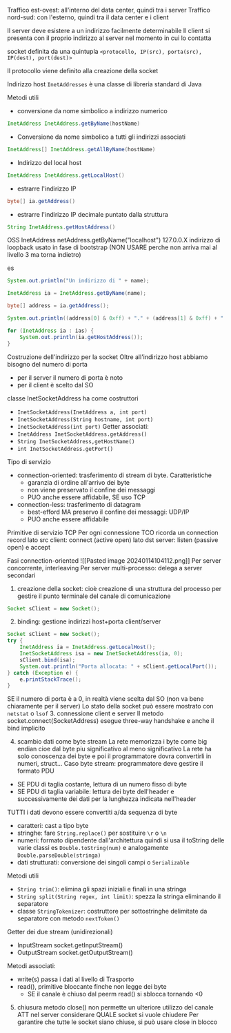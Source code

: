 Traffico est-ovest: all'interno del data center, quindi tra i server
Traffico nord-sud: con l'esterno, quindi tra il data center e i client

Il server deve esistere a un indirizzo facilmente determinabile 
Il client si presenta con il proprio indirizzo al server nel momento in cui lo contatta

socket definita da una quintupla 
`<protocollo, IP(src), porta(src), IP(dest), port(dest)>`

Il protocollo viene definito alla creazione della socket

Indirizzo host
`InetAddresses` è una classe di libreria standard di Java

Metodi utili
- conversione da nome simbolico a indirizzo numerico
```java
InetAddress InetAddress.getByName(hostName)
```
- Conversione da nome simbolico a tutti gli indirizzi associati
```java
InetAddress[] InetAddress.getAllByName(hostName)
```
- Indirizzo del local host
```java
InetAddress InetAddress.getLocalHost()
```
- estrarre l'indirizzo IP
```java
byte[] ia.getAddress()
```
- estrarre l'indirizzo IP decimale puntato dalla struttura
```java
String InetAddress.getHostAddress()
```

OSS InetAddress netAddress.getByName("localhost")  127.0.0.X indirizzo di loopback usato in fase di bootstrap (NON USARE perche non arriva mai al livello 3 ma torna indietro)

es 
```java
System.out.println("Un indirizzo di " + name);

InetAddress ia = InetAddress.getByName(name);

byte[] address = ia.getAddress();

System.out.println((address[0] & 0xff) + "." + (address[1] & 0xff) + "." + (address[2] & 0xff) + "." + (address[3] & 0xff));

for (InetAddress ia : ias) {
	System.out.println(ia.getHostAddress());
}
```

Costruzione dell'indirizzo per la socket
Oltre all'indirizzo host abbiamo bisogno del numero di porta 
- per il server il numero di porta è noto
- per il client è scelto dal SO

classe InetSocketAddress ha come costruttori
- `InetSocketAddress(InetAddress a, int port)`
- `InetSocketAddress(String hostname, int port)`
- `InetSocketAddress(int port)`
Getter associati:
- `InetAddress InetSocketAddress.getAddress()`
- `String InetSocketAddress,getHostName()`
- `int InetSocketAddress.getPort()`

Tipo di servizio
- connection-oriented: trasferimento di stream di byte. Caratteristiche
	- garanzia di ordine all'arrivo dei byte
	- non viene preservato il confine dei messaggi
	- PUO anche essere affidabile, SE uso TCP
- connection-less: trasferimento di datagram
	- best-efford MA preservo il confine dei messaggi: UDP/IP
	- PUO anche essere affidabile

Primitive di servizio TCP
Per ogni connessione TCO ricorda un connection record
lato src client: connect (active open)
lato dst server: listen (passive open) e accept

Fasi connection-oriented
![[Pasted image 20240114104112.png]]
Per server concorrente, interleaving
Per server multi-processo: delega a server secondari

1. creazione della socket: cioè creazione di una struttura del processo per gestire il punto terminale del canale di comunicazione
```java
Socket sClient = new Socket();
```
2. binding: gestione indirizzi host+porta client/server
```java
Socket sClient = new Socket();
try {
	InetAddress ia = InetAddress.getLocalHost();
	InetSocketAddress isa = new InetSocketAddress(ia, 0);
	sClient.bind(isa);
	System.out.println("Porta allocata: " + sClient.getLocalPort());
} catch (Exception e) {
	e.printStackTrace();
}
```
SE il numero di porta è a 0, in realtà viene scelta dal SO (non va bene chiaramente per il server)
Lo stato della socket può essere mostrato con `netstat` o `lsof`
3. connessione client e server
Il metodo socket.connect(SocketAddress) esegue three-way handshake e anche il bind implicito

4. scambio dati come byte stream
La rete memorizza i byte come big endian cioe dal byte piu significativo al meno significativo
La rete ha solo conoscenza dei byte e poi il programmatore dovra convertirli in numeri, struct...
Caso byte stream: programmatore deve gestire il formato PDU
- SE PDU di taglia costante, lettura di un numero fisso di byte
- SE PDU di taglia variabile: lettura dei byte dell'header e successivamente dei dati per la lunghezza indicata nell'header

TUTTI i dati devono essere convertiti a/da sequenza di byte
- caratteri: cast a tipo byte
- stringhe: fare `String.replace()` per sostituire `\r` o `\n`
- numeri: formato dipendente dall'architettura quindi si usa il toString delle varie classi es `Double.toString(num)` e analogamente `Double.parseDouble(stringa)`
- dati strutturati: conversione dei singoli campi o `Serializable`

Metodi utili
- `String trim()`: elimina gli spazi iniziali e finali in una stringa
- `String split(String regex, int limit)`: spezza la stringa eliminando il separatore
- classe `StringTokenizer`: costruttore per sottostringhe delimitate da separatore con metodo `nextToken()`

Getter dei due stream (unidirezionali)
- InputStream socket.getInputStream()
- OutputStream socket.getOutputStream()

Metodi associati:
- write(s) passa i dati al livello di Trasporto
- read(), primitive bloccante finche non legge dei byte
	- SE il canale è chiuso dal peerm read() si sblocca tornando <0

5. chiusura
metodo close() non permette un ulteriore utilizzo del canale
ATT nel server considerare QUALE socket si vuole chiudere
Per garantire che tutte le socket siano chiuse, si può usare close in blocco